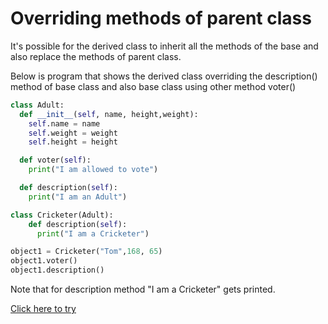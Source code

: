 # Overriding methods of parent class

It's possible for the derived class to inherit all the methods of the base and also replace the methods of parent class.

Below is program that shows the derived class overriding the description() method of base class and also base class using other method voter()
```python
class Adult:
  def __init__(self, name, height,weight):
    self.name = name
    self.weight = weight
    self.height = height

  def voter(self):
    print("I am allowed to vote")

  def description(self):
    print("I am an Adult")
```
```python
class Cricketer(Adult):
    def description(self):
      print("I am a Cricketer")
```
```python
object1 = Cricketer("Tom",168, 65)
object1.voter()
object1.description()
```

 Note that for description method "I am a Cricketer" gets printed.
 
 [Click here to try](https://colab.research.google.com/github/pythoncoder100/practice/blob/master/Overriding_methods_of_parent_class.ipynb)
